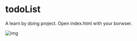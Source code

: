 # todoList
A learn by doing project.
Open index.html with your borwser.

![img]("https://github.com/LittleStupid/todoList-front_end/blob/master/todoList_demo.gif")
